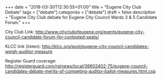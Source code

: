 +++
date = "2018-03-30T12:30:55+01:00"
title = "Eugene City Club Debate"
tags = ["debate"]
categories = ["debate"]
draft = false
description = "Eugene City Club debate for Eugene City Council Wards 3 & 5 Candidate Forum."
+++

City Club Link:
 http://www.cityclubofeugene.org/events/eugene-city-council-candidate-forum-for-contested-seats/

KLCC link (listen): http://klcc.org/post/eugene-city-council-candidates-weigh-auditor-measure

Register Guard coverage: http://registerguard.com/rg/news/local/36602402-75/eugene-council-candidates-debate-merits-of-competing-auditor-ballot-measures.html.csp
